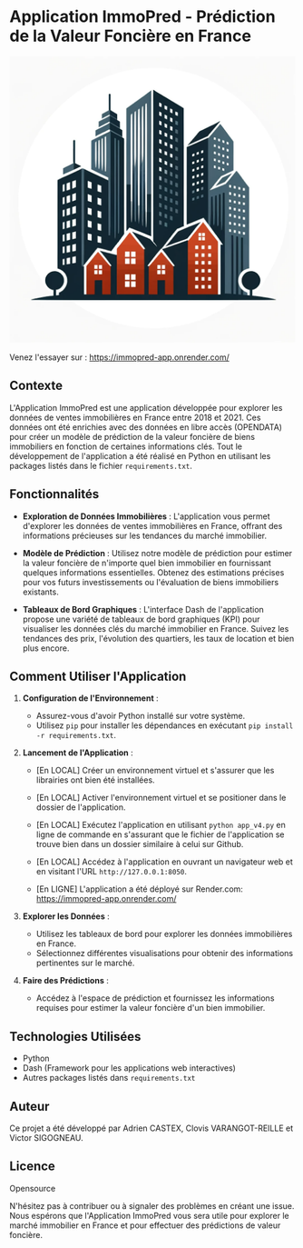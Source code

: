 # Application ImmoPred - Prédiction de la Valeur Foncière en France

![Alt text](assets/logo.png) 

Venez l'essayer sur : https://immopred-app.onrender.com/

## Contexte

L'Application ImmoPred est une application développée pour explorer les données de ventes immobilières en France entre 2018 et 2021. Ces données ont été enrichies avec des données en libre accès (OPENDATA) pour créer un modèle de prédiction de la valeur foncière de biens immobiliers en fonction de certaines informations clés. Tout le développement de l'application a été réalisé en Python en utilisant les packages listés dans le fichier `requirements.txt`.

## Fonctionnalités

- **Exploration de Données Immobilières** : L'application vous permet d'explorer les données de ventes immobilières en France, offrant des informations précieuses sur les tendances du marché immobilier.

- **Modèle de Prédiction** : Utilisez notre modèle de prédiction pour estimer la valeur foncière de n'importe quel bien immobilier en fournissant quelques informations essentielles. Obtenez des estimations précises pour vos futurs investissements ou l'évaluation de biens immobiliers existants.

- **Tableaux de Bord Graphiques** : L'interface Dash de l'application propose une variété de tableaux de bord graphiques (KPI) pour visualiser les données clés du marché immobilier en France. Suivez les tendances des prix, l'évolution des quartiers, les taux de location et bien plus encore.

## Comment Utiliser l'Application

1. **Configuration de l'Environnement** :
   - Assurez-vous d'avoir Python installé sur votre système.
   - Utilisez `pip` pour installer les dépendances en exécutant `pip install -r requirements.txt`.

2. **Lancement de l'Application** :
   
   - [En LOCAL] Créer un environnement virtuel et s'assurer que les librairies ont bien été installées.
   - [En LOCAL] Activer l'environnement virtuel et se positioner dans le dossier de l'application.
   - [En LOCAL] Exécutez l'application en utilisant `python app_v4.py` en ligne de commande en s'assurant que le fichier de l'application se trouve bien dans un dossier similaire à celui sur Github.
   - [En LOCAL] Accédez à l'application en ouvrant un navigateur web et en visitant l'URL `http://127.0.0.1:8050`.
   
   - [En LIGNE] L'application a été déployé sur Render.com:  https://immopred-app.onrender.com/

4. **Explorer les Données** :
   - Utilisez les tableaux de bord pour explorer les données immobilières en France.
   - Sélectionnez différentes visualisations pour obtenir des informations pertinentes sur le marché.

5. **Faire des Prédictions** :
   - Accédez à l'espace de prédiction et fournissez les informations requises pour estimer la valeur foncière d'un bien immobilier.

## Technologies Utilisées

- Python
- Dash (Framework pour les applications web interactives)
- Autres packages listés dans `requirements.txt`

## Auteur

Ce projet a été développé par Adrien CASTEX, Clovis VARANGOT-REILLE et Victor SIGOGNEAU.

## Licence
Opensource 

N'hésitez pas à contribuer ou à signaler des problèmes en créant une issue. Nous espérons que l'Application ImmoPred vous sera utile pour explorer le marché immobilier en France et pour effectuer des prédictions de valeur foncière.
